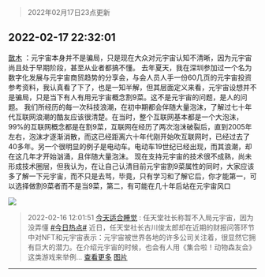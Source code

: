 > 2022年02月17日23点更新
<link rel="stylesheet" href="https://cdn.jsdelivr.net/gh/taotie6/sampleJSON@main/css/photo_show.css">
<meta name="referrer" content="no-referrer" />


 ## 2022-02-17 22:32:01 

 [㪚木](https://www.coolapk.com/feed/33631677?shareKey=OWExMmYyZDczMmZkNjIwZTYyZTI~) ：元宇宙本身并不是骗局，只是现在大众对元宇宙认知不清晰，因为元宇宙尚且处于早期阶段，甚至从业者都搞不懂。
去年夏天，我在深圳参加过一个名为数字化发展与元宇宙商贸趋势的分享会，与会人员人手一份60几页的元宇宙投资参考资料，我认真看了下了，也是一知半解，但其层面定义来看<!--break-->，元宇宙设想并不是骗局，只是当下有人有用元宇宙概念割9菜。这不是元宇宙的问题，是人的问题。
我们所经历的每一次科技浪潮，在初中期都会伴随大量泡沫，了解过七十年代互联网浪潮的酷友应该很清楚。在当时，整个互联网基本都是一个大泡沫，99%的互联网概念都是在割9菜，互联网在经历了两次泡沫破裂后，直到2005年左右，泡沫才逐渐消散，而这已经距离六十年代刚开始吹互联网时，已经过去了40多年。另一个很明显的例子是电动车。电动车19世纪已经出现，而其浪潮，却在这几年才开始汹涌，且伴随大量泡沫。
现在支持元宇宙的技术很不成熟，尚未形成技术圈层，但我认为，在让自己认清目前元宇宙割9菜属性的同时，大家应该多了解一下元宇宙，而不只是去骂，毕竟，只有学习和了解它后，你才能第一，可以选择做割9菜者而不是当9菜，第二，有可能在几十年后站在元宇宙风口 

<div class="album">
<img class="img-item" src="http://image.coolapk.com/feed/2018/1215/00/1081091_1544803990_3115@300x234.gif" />
</div>

> 2022-02-16 12:01:51 
> [今天适合睡觉](https://www.coolapk.com/feed/33590244?shareKey=OWFmNjFlM2Q5ODQzNjIwZTYyZTI~) : 任天堂社长称暂不入局元宇宙，因为没弄懂 <a class="feed-link-tag" href="/t/今日热点?type=0">#今日热点#</a> 近日，任天堂社长古川俊太郎却在近期的财报问答环节中对NFT和元宇宙表示：元宇宙被世界各地的许多公司关注着，很显然它拥有巨大的潜力。在介绍元宇宙的时候，也会有人用《集合啦！动物森友会》这类游戏来举例... <a href="">查看更多</a> 
[图片](http://image.coolapk.com/feed/2022/0216/12/780498_f32201b1_4110_9579_37@798x541.jpeg)

 ------- 

